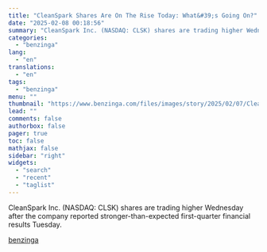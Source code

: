 ```yaml
---
title: "CleanSpark Shares Are On The Rise Today: What&#39;s Going On?"
date: "2025-02-08 00:18:56"
summary: "CleanSpark Inc. (NASDAQ: CLSK) shares are trading higher Wednesday after the company reported stronger-than-expected first-quarter financial results Tuesday."
categories:
  - "benzinga"
lang:
  - "en"
translations:
  - "en"
tags:
  - "benzinga"
menu: ""
thumbnail: "https://www.benzinga.com/files/images/story/2025/02/07/CleanSpark-Inc-.jpeg"
lead: ""
comments: false
authorbox: false
pager: true
toc: false
mathjax: false
sidebar: "right"
widgets:
  - "search"
  - "recent"
  - "taglist"
---
```


CleanSpark Inc. (NASDAQ: CLSK) shares are trading higher Wednesday after the company reported stronger-than-expected first-quarter financial results Tuesday.

[benzinga](https://www.benzinga.com/trading-ideas/movers/25/02/43565602/cleanspark-shares-are-on-the-rise-today-whats-going-on)

